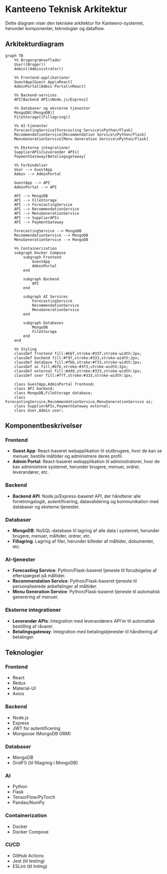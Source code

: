 # Kanteeno Teknisk Arkitektur

Dette diagram viser den tekniske arkitektur for Kanteeno-systemet, herunder komponenter, teknologier og dataflow.

## Arkitekturdiagram

```mermaid
graph TB
    %% Brugergrænseflader
    User((Bruger))
    Admin((Administrator))
    
    %% Frontend-applikationer
    GuestApp[Guest App\nReact]
    AdminPortal[Admin Portal\nReact]
    
    %% Backend-services
    API[Backend API\nNode.js/Express]
    
    %% Databaser og eksterne tjenester
    MongoDB[(MongoDB)]
    FileStorage[(Fillagring)]
    
    %% AI-tjenester
    ForecastingService[Forecasting Service\nPython/Flask]
    RecommendationService[Recommendation Service\nPython/Flask]
    MenuGenerationService[Menu Generation Service\nPython/Flask]
    
    %% Eksterne integrationer
    SupplierAPIs[Leverandør APIs]
    PaymentGateway[Betalingsgateway]
    
    %% Forbindelser
    User --> GuestApp
    Admin --> AdminPortal
    
    GuestApp --> API
    AdminPortal --> API
    
    API --> MongoDB
    API --> FileStorage
    API --> ForecastingService
    API --> RecommendationService
    API --> MenuGenerationService
    API --> SupplierAPIs
    API --> PaymentGateway
    
    ForecastingService --> MongoDB
    RecommendationService --> MongoDB
    MenuGenerationService --> MongoDB
    
    %% Containerization
    subgraph Docker Compose
        subgraph Frontend
            GuestApp
            AdminPortal
        end
        
        subgraph Backend
            API
        end
        
        subgraph AI Services
            ForecastingService
            RecommendationService
            MenuGenerationService
        end
        
        subgraph Databases
            MongoDB
            FileStorage
        end
    end
    
    %% Styling
    classDef frontend fill:#bbf,stroke:#33f,stroke-width:2px;
    classDef backend fill:#f9f,stroke:#333,stroke-width:2px;
    classDef database fill:#fbb,stroke:#f33,stroke-width:2px;
    classDef ai fill:#bfb,stroke:#3f3,stroke-width:2px;
    classDef external fill:#ddd,stroke:#333,stroke-width:1px;
    classDef user fill:#fff,stroke:#333,stroke-width:1px;
    
    class GuestApp,AdminPortal frontend;
    class API backend;
    class MongoDB,FileStorage database;
    class ForecastingService,RecommendationService,MenuGenerationService ai;
    class SupplierAPIs,PaymentGateway external;
    class User,Admin user;
```

## Komponentbeskrivelser

### Frontend
- **Guest App**: React-baseret webapplikation til slutbrugere, hvor de kan se menuer, bestille måltider og administrere deres profil.
- **Admin Portal**: React-baseret webapplikation til administratorer, hvor de kan administrere systemet, herunder brugere, menuer, ordrer, leverandører, etc.

### Backend
- **Backend API**: Node.js/Express-baseret API, der håndterer alle forretningslogik, autentificering, datavalidering og kommunikation med databaser og eksterne tjenester.

### Databaser
- **MongoDB**: NoSQL-database til lagring af alle data i systemet, herunder brugere, menuer, måltider, ordrer, etc.
- **Fillagring**: Lagring af filer, herunder billeder af måltider, dokumenter, etc.

### AI-tjenester
- **Forecasting Service**: Python/Flask-baseret tjeneste til forudsigelse af efterspørgsel på måltider.
- **Recommendation Service**: Python/Flask-baseret tjeneste til personaliserede anbefalinger af måltider.
- **Menu Generation Service**: Python/Flask-baseret tjeneste til automatisk generering af menuer.

### Eksterne integrationer
- **Leverandør APIs**: Integration med leverandørers API'er til automatisk bestilling af råvarer.
- **Betalingsgateway**: Integration med betalingstjenester til håndtering af betalinger.

## Teknologier

### Frontend
- React
- Redux
- Material-UI
- Axios

### Backend
- Node.js
- Express
- JWT for autentificering
- Mongoose (MongoDB ORM)

### Databaser
- MongoDB
- GridFS (til fillagring i MongoDB)

### AI
- Python
- Flask
- TensorFlow/PyTorch
- Pandas/NumPy

### Containerization
- Docker
- Docker Compose

### CI/CD
- GitHub Actions
- Jest (til testing)
- ESLint (til linting)
